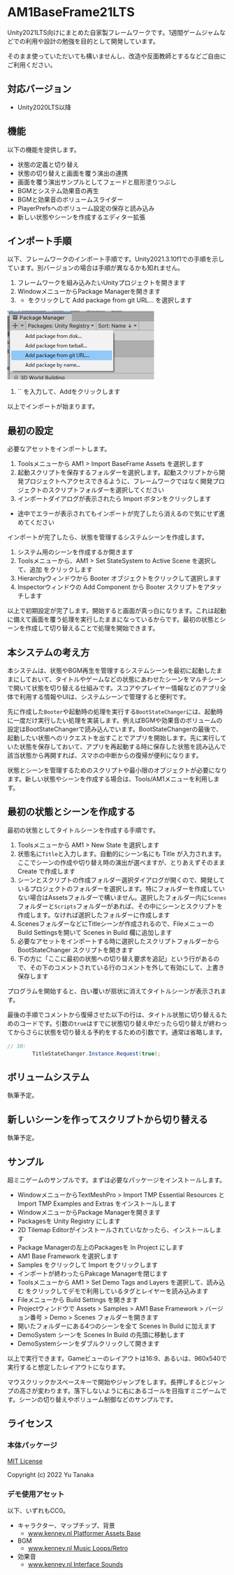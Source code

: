 # AM1BaseFrame21LTS
Unity2021LTS向けにまとめた自家製フレームワークです。1週間ゲームジャムなどでの利用や設計の勉強を目的として開発しています。

そのまま使っていただいても構いませんし、改造や反面教師とするなどご自由にご利用ください。

## 対応バージョン
- Unity2020LTS以降

## 機能
以下の機能を提供します。

- 状態の定義と切り替え
- 状態の切り替えと画面を覆う演出の連携
- 画面を覆う演出サンプルとしてフェードと扇形塗りつぶし
- BGMとシステム効果音の再生
- BGMと効果音のボリュームスライダー
- PlayerPrefsへのボリューム設定の保存と読み込み
- 新しい状態やシーンを作成するエディター拡張

## インポート手順
以下、フレームワークのインポート手順です。Unity2021.3.10f1での手順を示しています。別バージョンの場合は手順が異なるかも知れません。

1. フレームワークを組み込みたいUnityプロジェクトを開きます
1. WindowメニューからPackage Managerを開きます
1. + をクリックして Add package from git URL... を選択します

![Add package from git URL...](./Documents/Images/readme00.png)

1. `` を入力して、Addをクリックします

以上でインポートが始まります。

## 最初の設定
必要なアセットをインポートします。

1. Toolsメニューから AM1 > Import BaseFrame Assets を選択します
1. 起動スクリプトを保存するフォルダーを選択します。起動スクリプトから開発プロジェクトへアクセスできるように、フレームワークではなく開発プロジェクトのスクリプトフォルダーを選択してください
1. インポートダイアログが表示されたら Import ボタンをクリックします
  - 途中でエラーが表示されてもインポートが完了したら消えるので気にせず進めてください

インポートが完了したら、状態を管理するシステムシーンを作成します。

1. システム用のシーンを作成するか開きます
1. Toolsメニューから、AM1 > Set StateSystem to Active Scene を選択して、追加 をクリックします
1. Hierarchyウィンドウから Booter オブジェクトをクリックして選択します
1. Inspectorウィンドウの Add Component から Booter スクリプトをアタッチします

以上で初期設定が完了します。開始すると画面が真っ白になります。これは起動に備えて画面を覆う処理を実行したままになっているからです。最初の状態とシーンを作成して切り替えることで処理を開始できます。

## 本システムの考え方
本システムは、状態やBGM再生を管理するシステムシーンを最初に起動したままにしておいて、タイトルやゲームなどの状態にあわせたシーンをマルチシーンで開いて状態を切り替える仕組みです。スコアやプレイヤー情報などのアプリ全体で利用する情報やUIは、システムシーンで管理すると便利です。

先に作成した`Booter`や起動時の処理を実行する`BootStateChanger`には、起動時に一度だけ実行したい処理を実装します。例えばBGMや効果音のボリュームの設定はBootStateChangerで読み込んでいます。BootStateChangerの最後で、起動したい状態へのリクエストを出すことでアプリを開始します。先に実行していた状態を保存しておいて、アプリを再起動する時に保存した状態を読み込んで該当状態から再開すれば、スマホの中断からの復帰が便利になります。

状態とシーンを管理するためのスクリプトや最小限のオブジェクトが必要になります。新しい状態やシーンを作成する場合は、Tools/AM1メニューを利用します。

## 最初の状態とシーンを作成する
最初の状態としてタイトルシーンを作成する手順です。

1. Toolsメニューから AM1 > New State を選択します
1. 状態名に`Title`と入力します。自動的にシーン名にも Title が入力されます。ここでシーンの作成や切り替え時の演出が選べますが、とりあえずそのまま Create で作成します
1. シーンとスクリプトの作成フォルダー選択ダイアログが開くので、開発しているプロジェクトのフォルダーを選択します。特にフォルダーを作成していない場合はAssetsフォルダーで構いません。選択したフォルダー内に`Scenes`フォルダーと`Scripts`フォルダーがあれば、その中にシーンとスクリプトを作成します。なければ選択したフォルダーに作成します
1. ScenesフォルダーなどにTitleシーンが作成されるので、FileメニューのBuild Settingsを開いて Scenes in Build 欄に追加します
1. 必要なアセットをインポートする時に選択したスクリプトフォルダーから BootStateChanger スクリプトを開きます
1. 下の方に「ここに最初の状態への切り替え要求を追記」という行があるので、その下のコメントされている行のコメントを外して有効にして、上書き保存します

プログラムを開始すると、白い覆いが扇状に消えてタイトルシーンが表示されます。

最後の手順でコメントから復帰させた以下の行は、タイトル状態に切り替えるためのコードです。引数の`true`はすでに状態切り替え中だったら切り替えが終わってからさらに状態を切り替える予約をするための引数です。通常は省略します。

```cs
// 30:
        TitleStateChanger.Instance.Request(true);
```

## ボリュームシステム
執筆予定。

## 新しいシーンを作ってスクリプトから切り替える
執筆予定。


## サンプル
超ミニゲームのサンプルです。まずは必要なパッケージをインストールします。

- WindowメニューからTextMeshPro > Import TMP Essential Resources と Import TMP Examples and Extras をインストールします
- WindowメニューからPackage Managerを開きます
- Packagesを Unity Registry にします
- 2D Tilemap Editorがインストールされていなかったら、インストールします
- Package Managerの左上のPackagesを In Project にします
- AM1 Base Framework を選択します
- Samples をクリックして Import をクリックします
- インポートが終わったらPakcage Managerを閉じます
- Toolsメニューから AM1 > Set Demo Tags and Layers を選択して、読み込む をクリックしてデモで利用しているタグとレイヤーを読み込みます
- Fileメニューから Build Settings を開きます
- Projectウィンドウで Assets > Samples > AM1 Base Framework > バージョン番号 > Demo > Scenes フォルダーを開きます
- 開いたフォルダーにある4つのシーンを全て Scenes In Build に加えます
- DemoSystem シーンを Scenes In Build の先頭に移動します
- DemoSystemシーンをダブルクリックして開きます

以上で実行できます。Gameビューのレイアウトは16:9、あるいは、960x540で実行すると想定したレイアウトになります。

マウスクリックかスペースキーで開始やジャンプをします。長押しするとジャンプの高さが変わります。落下しないように右にあるゴールを目指すミニゲームです。シーンの切り替えやボリューム制御などのサンプルです。

## ライセンス

### 本体パッケージ
[MIT License](./LICENSE.md)

Copyright (c) 2022 Yu Tanaka

### デモ使用アセット
以下、いずれもCC0。

- キャラクター、マップチップ、背景
  - [www.kenney.nl Platformer Assets Base](www.kenney.nl)
- BGM
  - [www.kenney.nl Music Loops/Retro](www.kenney.nl)
- 効果音
  - [www.kenney.nl Interface Sounds](www.kenney.nl)

